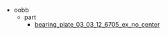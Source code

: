 * oobb
  * part
    * [bearing_plate_03_03_12_6705_ex_no_center](oobb/part/bearing_plate_03_03_12_6705_ex_no_center)
